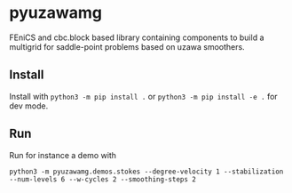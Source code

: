 # pyuzawamg

FEniCS and cbc.block based library containing components to build a multigrid for saddle-point problems based on uzawa smoothers.

## Install

Install with `python3 -m pip install .` or `python3 -m pip install -e .` for dev mode.

## Run

Run for instance a demo with
```
python3 -m pyuzawamg.demos.stokes --degree-velocity 1 --stabilization --num-levels 6 --w-cycles 2 --smoothing-steps 2
```